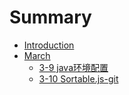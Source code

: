 # Summary

* [Introduction](README.md)
* [March](chapter1.md)
  * [3-9 java环境配置](chapter1/3-9.md)
  * [3-10 Sortable.js-git](chapter1/3-10-sortablejs.md)

